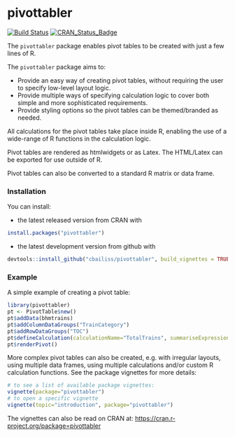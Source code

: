 pivottabler
================

[![Build Status](https://travis-ci.org/cbailiss/pivottabler.svg?branch=master)](https://travis-ci.org/cbailiss/pivottabler) [![CRAN\_Status\_Badge](http://www.r-pkg.org/badges/version/pivottabler)](http://cran.r-project.org/package=pivottabler)

The `pivottabler` package enables pivot tables to be created with just a few lines of R.

The `pivottabler` package aims to:

-   Provide an easy way of creating pivot tables, without requiring the user to specify low-level layout logic.
-   Provide multiple ways of specifying calculation logic to cover both simple and more sophisticated requirements.
-   Provide styling options so the pivot tables can be themed/branded as needed.

All calculations for the pivot tables take place inside R, enabling the use of a wide-range of R functions in the calculation logic.

Pivot tables are rendered as htmlwidgets or as Latex. The HTML/Latex can be exported for use outside of R.

Pivot tables can also be converted to a standard R matrix or data frame.

### Installation

You can install:

-   the latest released version from CRAN with

``` r
install.packages("pivottabler")
```

-   the latest development version from github with

``` r
devtools::install_github("cbailiss/pivottabler", build_vignettes = TRUE)
```

### Example

A simple example of creating a pivot table:

``` r
library(pivottabler)
pt <- PivotTable$new()
pt$addData(bhmtrains)
pt$addColumnDataGroups("TrainCategory")
pt$addRowDataGroups("TOC")
pt$defineCalculation(calculationName="TotalTrains", summariseExpression="n()")
pt$renderPivot()
```

More complex pivot tables can also be created, e.g. with irregular layouts, using multiple data frames, using multiple calculations and/or custom R calculation functions. See the package vignettes for more details:

``` r
# to see a list of available package vignettes:
vignette(package="pivottabler")
# to open a specific vignette
vignette(topic="introduction", package="pivottabler")
```

The vignettes can also be read on CRAN at: <https://cran.r-project.org/package=pivottabler>
